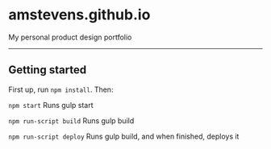 # amstevens.github.io
My personal product design portfolio

---

## Getting started

First up, run `npm install`. Then:

`npm start`
Runs gulp start

`npm run-script build`
Runs gulp build

`npm run-script deploy`
Runs gulp build, and when finished, deploys it